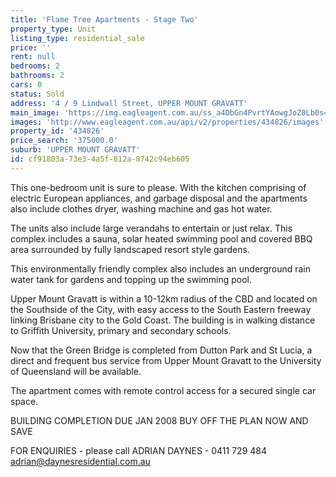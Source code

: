 ```yaml
---
title: 'Flame Tree Apartments - Stage Two'
property_type: Unit
listing_type: residential_sale
price: ''
rent: null
bedrooms: 2
bathrooms: 2
cars: 0
status: Sold
address: '4 / 9 Lindwall Street, UPPER MOUNT GRAVATT'
main_image: 'https://img.eagleagent.com.au/ss_a4DbGn4PvrtYAowgJoZ0Lb0s=/1280x854/smart/https://s3-us-west-2.amazonaws.com/eagleagent-orig/images/6818104/104017173-image-M.jpg'
images: 'http://www.eagleagent.com.au/api/v2/properties/434826/images'
property_id: '434826'
price_search: '375000.0'
suburb: 'UPPER MOUNT GRAVATT'
id: cf91803a-73e3-4a5f-812a-8742c94eb605
---
```

This one-bedroom unit is sure to please. With the kitchen comprising of electric European appliances, and garbage disposal and the apartments also include clothes dryer, washing machine and gas hot water.

The units also include large verandahs to entertain or just relax. This complex includes a sauna, solar heated swimming pool and covered BBQ area surrounded by fully landscaped resort style gardens.

This environmentally friendly complex also includes an underground rain water tank for gardens and topping up the swimming pool.

Upper Mount Gravatt is within a 10-12km radius of the CBD and located on the Southside of the City, with easy access to the South Eastern freeway linking Brisbane city to the Gold Coast. The building is in walking distance to Griffith University, primary and secondary schools.

Now that the Green Bridge is completed from Dutton Park and St Lucia, a direct and frequent bus service from Upper Mount Gravatt to the University of Queensland will be available.

The apartment comes with remote control access for a secured single car space.

BUILDING COMPLETION DUE JAN 2008
BUY OFF THE PLAN NOW AND SAVE

FOR ENQUIRIES - please call ADRIAN DAYNES - 0411 729 484
adrian@daynesresidential.com.au